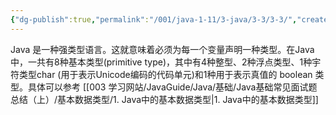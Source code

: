 ```yaml
---
{"dg-publish":true,"permalink":"/001/java-1-11/3-java/3-3/3-3/","created":"2024-04-03T15:58:01.239+08:00","updated":"2024-06-01T10:31:39.899+08:00"}
---
```


Java 是一种强类型语言。这就意味着必须为每一个变量声明一种类型。在Java中，一共有8种基本类型(primitive type)，其中有4种整型、2种浮点类型、1种宇符类型char (用于表示Unicode编码的代码单元)和1种用于表示真值的 boolean 类型。具体可以参考 [[003 学习网站/JavaGuide/Java/基础/Java基础常见面试题总结（上）/基本数据类型/1. Java中的基本数据类型\|1. Java中的基本数据类型]]